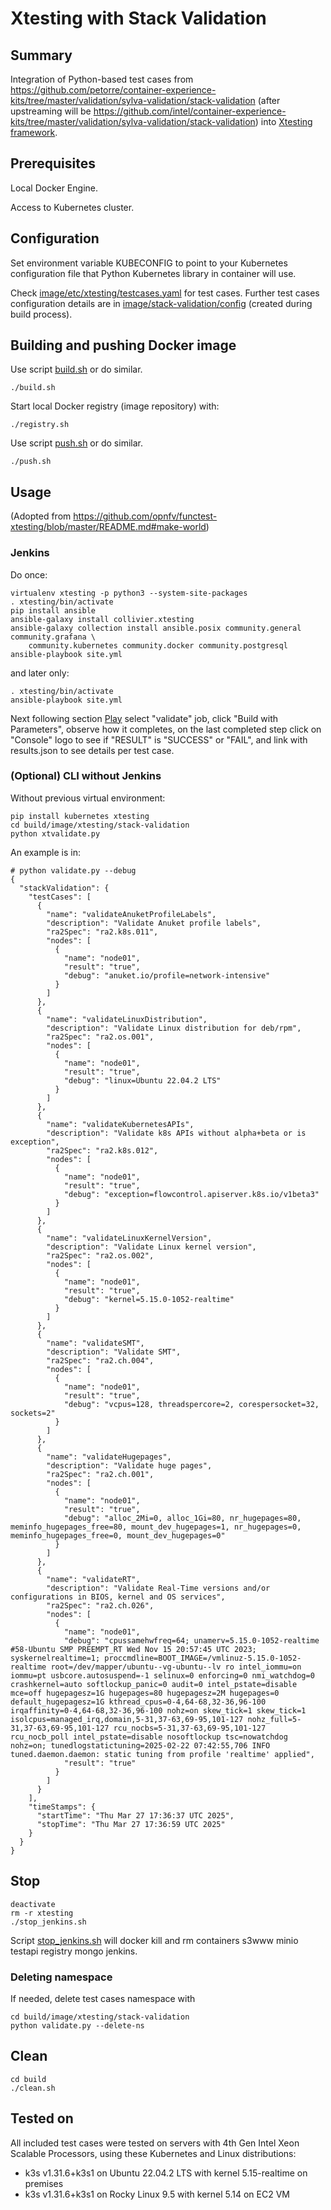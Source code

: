 # Xtesting with Stack Validation

## Summary

Integration of Python-based test cases from https://github.com/petorre/container-experience-kits/tree/master/validation/sylva-validation/stack-validation (after upstreaming will be https://github.com/intel/container-experience-kits/tree/master/validation/sylva-validation/stack-validation) into [Xtesting framework](https://github.com/opnfv/functest-xtesting).

## Prerequisites

Local Docker Engine.

Access to Kubernetes cluster.

## Configuration

Set environment variable KUBECONFIG to point to your Kubernetes configuration file that Python Kubernetes library in container will use.

Check [image/etc/xtesting/testcases.yaml](./image/etc/xtesting/testcases.yaml) for test cases. Further test cases configuration details are in [image/stack-validation/config](./image/stack-validation/config.json) (created during build process).

## Building and pushing Docker image

Use script [build.sh](./build.sh) or do similar.

```
./build.sh
```

Start local Docker registry (image repository) with:

```
./registry.sh
```

Use script [push.sh](./push.sh) or do similar.

```
./push.sh
```

## Usage

(Adopted from https://github.com/opnfv/functest-xtesting/blob/master/README.md#make-world)

### Jenkins

Do once:

```
virtualenv xtesting -p python3 --system-site-packages
. xtesting/bin/activate
pip install ansible
ansible-galaxy install collivier.xtesting
ansible-galaxy collection install ansible.posix community.general community.grafana \
    community.kubernetes community.docker community.postgresql
ansible-playbook site.yml
```

and later only:

```
. xtesting/bin/activate
ansible-playbook site.yml
```

Next following section [Play](https://github.com/opnfv/functest-xtesting/blob/master/README.md#play) select "validate" job, click "Build with Parameters", observe how it completes, on the last completed step click on "Console" logo to see if "RESULT" is "SUCCESS" or "FAIL", and link with results.json to see details per test case.

### (Optional) CLI without Jenkins

Without previous virtual environment:

```
pip install kubernetes xtesting
cd build/image/xtesting/stack-validation
python xtvalidate.py
```

An example is in:

```
# python validate.py --debug
{
  "stackValidation": {
    "testCases": [
      {
        "name": "validateAnuketProfileLabels",
        "description": "Validate Anuket profile labels",
        "ra2Spec": "ra2.k8s.011",
        "nodes": [
          {
            "name": "node01",
            "result": "true",
            "debug": "anuket.io/profile=network-intensive"
          }
        ]
      },
      {
        "name": "validateLinuxDistribution",
        "description": "Validate Linux distribution for deb/rpm",
        "ra2Spec": "ra2.os.001",
        "nodes": [
          {
            "name": "node01",
            "result": "true",
            "debug": "linux=Ubuntu 22.04.2 LTS"
          }
        ]
      },
      {
        "name": "validateKubernetesAPIs",
        "description": "Validate k8s APIs without alpha+beta or is exception",
        "ra2Spec": "ra2.k8s.012",
        "nodes": [
          {
            "name": "node01",
            "result": "true",
            "debug": "exception=flowcontrol.apiserver.k8s.io/v1beta3"
          }
        ]
      },
      {
        "name": "validateLinuxKernelVersion",
        "description": "Validate Linux kernel version",
        "ra2Spec": "ra2.os.002",
        "nodes": [
          {
            "name": "node01",
            "result": "true",
            "debug": "kernel=5.15.0-1052-realtime"
          }
        ]
      },
      {
        "name": "validateSMT",
        "description": "Validate SMT",
        "ra2Spec": "ra2.ch.004",
        "nodes": [
          {
            "name": "node01",
            "result": "true",
            "debug": "vcpus=128, threadspercore=2, corespersocket=32, sockets=2"
          }
        ]
      },
      {
        "name": "validateHugepages",
        "description": "Validate huge pages",
        "ra2Spec": "ra2.ch.001",
        "nodes": [
          {
            "name": "node01",
            "result": "true",
            "debug": "alloc_2Mi=0, alloc_1Gi=80, nr_hugepages=80, meminfo_hugepages_free=80, mount_dev_hugepages=1, nr_hugepages=0, meminfo_hugepages_free=0, mount_dev_hugepages=0"
          }
        ]
      },
      {
        "name": "validateRT",
        "description": "Validate Real-Time versions and/or configurations in BIOS, kernel and OS services",
        "ra2Spec": "ra2.ch.026",
        "nodes": [
          {
            "name": "node01",
            "debug": "cpussamehwfreq=64; unamerv=5.15.0-1052-realtime #58-Ubuntu SMP PREEMPT_RT Wed Nov 15 20:57:45 UTC 2023; syskernelrealtime=1; proccmdline=BOOT_IMAGE=/vmlinuz-5.15.0-1052-realtime root=/dev/mapper/ubuntu--vg-ubuntu--lv ro intel_iommu=on iommu=pt usbcore.autosuspend=-1 selinux=0 enforcing=0 nmi_watchdog=0 crashkernel=auto softlockup_panic=0 audit=0 intel_pstate=disable mce=off hugepagesz=1G hugepages=80 hugepagesz=2M hugepages=0 default_hugepagesz=1G kthread_cpus=0-4,64-68,32-36,96-100 irqaffinity=0-4,64-68,32-36,96-100 nohz=on skew_tick=1 skew_tick=1 isolcpus=managed_irq,domain,5-31,37-63,69-95,101-127 nohz_full=5-31,37-63,69-95,101-127 rcu_nocbs=5-31,37-63,69-95,101-127 rcu_nocb_poll intel_pstate=disable nosoftlockup tsc=nowatchdog nohz=on; tunedlogstatictuning=2025-02-22 07:42:55,706 INFO     tuned.daemon.daemon: static tuning from profile 'realtime' applied",
            "result": "true"
          }
        ]
      }
    ],
    "timeStamps": {
      "startTime": "Thu Mar 27 17:36:37 UTC 2025",
      "stopTime": "Thu Mar 27 17:36:59 UTC 2025"
    }
  }
}
```

## Stop

```
deactivate
rm -r xtesting
./stop_jenkins.sh
```

Script [stop_jenkins.sh](./stop_jenkins.sh) will docker kill and rm containers s3www minio testapi registry mongo jenkins.

### Deleting namespace

If needed, delete test cases namespace with

```
cd build/image/xtesting/stack-validation
python validate.py --delete-ns
```

## Clean

```
cd build
./clean.sh
```

## Tested on

All included test cases were tested on servers with 4th Gen Intel Xeon Scalable Processors, using these Kubernetes and Linux distributions:

* k3s v1.31.6+k3s1 on Ubuntu 22.04.2 LTS with kernel 5.15-realtime on premises
* k3s v1.31.6+k3s1 on Rocky Linux 9.5 with kernel 5.14 on EC2 VM
